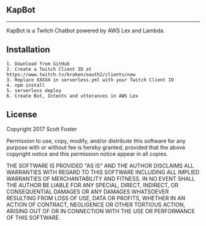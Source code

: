 ## KapBot
---
KapBot is a Twitch Chatbot powered by AWS Lex and Lambda.

## Installation
```
1. Download from GitHub
2. Create a Twitch Client ID at https://www.twitch.tv/kraken/oauth2/clients/new
3. Replace XXXXX in serverless.yml with your Twitch Client ID
4. npm install
5. serverless deploy
6. Create Bot, Intents and utterances in AWS Lex
```
## License

Copyright 2017 Scott Foster

Permission to use, copy, modify, and/or distribute this software for any purpose with or without fee is hereby granted, provided that the above copyright notice and this permission notice appear in all copies.

THE SOFTWARE IS PROVIDED "AS IS" AND THE AUTHOR DISCLAIMS ALL WARRANTIES WITH REGARD TO THIS SOFTWARE INCLUDING ALL IMPLIED WARRANTIES OF MERCHANTABILITY AND FITNESS. IN NO EVENT SHALL THE AUTHOR BE LIABLE FOR ANY SPECIAL, DIRECT, INDIRECT, OR CONSEQUENTIAL DAMAGES OR ANY DAMAGES WHATSOEVER RESULTING FROM LOSS OF USE, DATA OR PROFITS, WHETHER IN AN ACTION OF CONTRACT, NEGLIGENCE OR OTHER TORTIOUS ACTION, ARISING OUT OF OR IN CONNECTION WITH THE USE OR PERFORMANCE OF THIS SOFTWARE.
